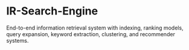 # IR-Search-Engine
End-to-end information retrieval system with indexing, ranking models, query expansion, keyword extraction, clustering, and recommender systems.
